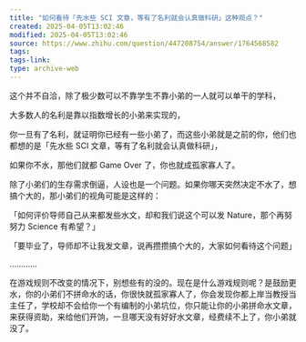 ```yaml
---
title: "如何看待「先水些 SCI 文章，等有了名利就会认真做科研」这种观点？"
created: 2025-04-05T13:02:46
modified: 2025-04-05T13:02:46
source: https://www.zhihu.com/question/447208754/answer/1764568582
tags:
tags-link:
type: archive-web
---
```

这个并不自洽，除了极少数可以不靠学生不靠小弟的一人就可以单干的学科，

大多数人的名利是靠以指数增长的小弟来实现的，

你一旦有了名利，就证明你已经有一些小弟了，而这些小弟就是之前的你，他们也都想的是「先水些 SCI 文章，等有了名利就会认真做科研」，

如果你不水，那他们就都 Game Over 了，你也就成孤家寡人了。

除了小弟们的生存需求倒逼，人设也是一个问题。如果你哪天突然决定不水了，想搞个大的，那小弟们的视角可能是这样的：

「如何评价导师自己从来都发些水文，却和我们说这个可以发 Nature，那个再努努力 Science 有希望？」

「要毕业了，导师却不让我发文章，说再攒攒搞个大的，大家如何看待这个问题」

…………

在游戏规则不改变的情况下，别想些有的没的。现在是什么游戏规则呢？是鼓励更水，你的小弟们不拼命水的话，你很快就孤家寡人了，你会发现你都上岸当教授当主任了，学校却不会给你一个有编制的小弟坑位，你只能让你的小弟拼命水文章，来获得资助，来给他们开饷，一旦哪天没有好好水文章，经费续不上了，你小弟就没了。